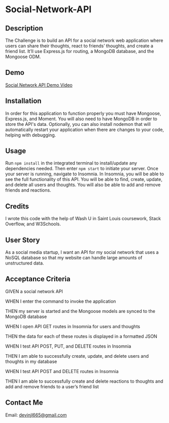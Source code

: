 # Social-Network-API

## Description

The Challenge is to build an API for a social network web application where users can share their thoughts, react to friends’ thoughts, and create a friend list. It’ll use Express.js for routing, a MongoDB database, and the Mongoose ODM.

## Demo

<a href="https://drive.google.com/file/d/1yZiZDWiU-YjtR3eMVt6qpWP_a0TkPPo9/view?usp=drive_link">Social Network API Demo Video</a>

## Installation

In order for this application to function properly you must have Mongoose, Express.js, and Moment. You will also need to have MongoDB in order to store the API's data. Optionally, you can also install nodemon that will automatically restart your application when there are changes to your code, helping with debugging.

## Usage

Run `npm install` in the integrated terminal to install/update any dependencies needed. Then enter `npm start` to initiate your server. Once your server is running, navigate to Insomnia. In Insomnia, you will be able to see the full functionality of this API. You will be able to find, create, update, and delete all users and thoughts. You will also be able to add and remove friends and reactions.

## Credits

I wrote this code with the help of Wash U in Saint Louis coursework, Stack Overflow, and W3Schools.

## User Story

As a social media startup, I want an API for my social network that uses a NoSQL database so that my website can handle large amounts of unstructured data.

## Acceptance Criteria

GIVEN a social network API

WHEN I enter the command to invoke the application

THEN my server is started and the Mongoose models are synced to the MongoDB database

WHEN I open API GET routes in Insomnia for users and thoughts

THEN the data for each of these routes is displayed in a formatted JSON

WHEN I test API POST, PUT, and DELETE routes in Insomnia

THEN I am able to successfully create, update, and delete users and thoughts in my database

WHEN I test API POST and DELETE routes in Insomnia

THEN I am able to successfully create and delete reactions to thoughts and add and remove friends to a user’s friend list

## Contact Me

Email: [devinjl665@gmail.com](mailto:devinjl665@gmail.com?subject=[GitHub]%20Source%20Han%20Sans)